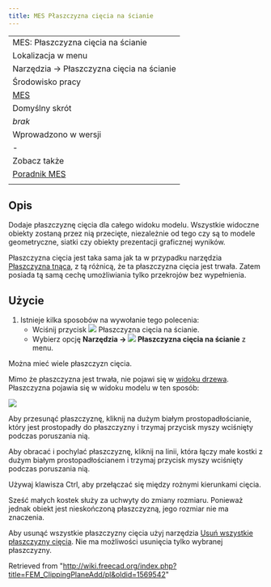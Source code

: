 ```yaml
---
title: MES Płaszczyzna cięcia na ścianie
---
```


|                                                    |
| -------------------------------------------------- |
| MES: Płaszczyzna cięcia na ścianie                 |
| Lokalizacja w menu                                 |
| Narzędzia → Płaszczyzna cięcia na ścianie          |
| Środowisko pracy                                   |
| [MES](/FEM_Workbench/pl "FEM Workbench/pl")        |
| Domyślny skrót                                     |
| _brak_                                             |
| Wprowadzono w wersji                               |
| -                                                  |
| Zobacz także                                       |
| [Poradnik MES](/FEM_tutorial/pl "FEM tutorial/pl") |
|                                                    |

## Opis

Dodaje płaszczyznę cięcia dla całego widoku modelu. Wszystkie widoczne obiekty zostaną przez nią przecięte, niezależnie od tego czy są to modele geometryczne, siatki czy obiekty prezentacji graficznej wyników.

Płaszczyzna cięcia jest taka sama jak ta w przypadku narzędzia [Płaszczyzna tnąca](/Std_ToggleClipPlane/pl "Std ToggleClipPlane/pl"), z tą różnicą, że ta płaszczyzna cięcia jest trwała. Zatem posiada tą samą cechę umożliwiania tylko przekrojów bez wypełnienia.

## Użycie

1. Istnieje kilka sposobów na wywołanie tego polecenia:
   - Wciśnij przycisk ![](/images/FEM_ClippingPlaneAdd.svg) Płaszczyzna cięcia na ścianie.
   - Wybierz opcję **Narzędzia → ![](/images/FEM_ClippingPlaneAdd.svg) Płaszczyzna cięcia na ścianie** z menu.

Można mieć wiele płaszczyzn cięcia.

Mimo że płaszczyzna jest trwała, nie pojawi się w [widoku drzewa](/Tree_view/pl "Tree view/pl"). Płaszczyzna pojawia się w widoku modelu w ten sposób:

![](/images/FEM_Clipping-Plane-Example.png)

Aby przesunąć płaszczyznę, kliknij na dużym białym prostopadłościanie, który jest prostopadły do płaszczyzny i trzymaj przycisk myszy wciśnięty podczas poruszania nią.

Aby obracać i pochylać płaszczyznę, kliknij na linii, która łączy małe kostki z dużym białym prostopadłościanem i trzymaj przycisk myszy wciśnięty podczas poruszania nią.

Używaj klawisza Ctrl, aby przełączać się między rożnymi kierunkami cięcia.

Sześć małych kostek służy za uchwyty do zmiany rozmiaru. Ponieważ jednak obiekt jest nieskończoną płaszczyzną, jego rozmiar nie ma znaczenia.

Aby usunąć wszystkie płaszczyzny cięcia użyj narzędzia [Usuń wszystkie płaszczyzny cięcia](/FEM_ClippingPlaneRemoveAll/pl "FEM ClippingPlaneRemoveAll/pl"). Nie ma możliwości usunięcia tylko wybranej płaszczyzny.

Retrieved from "<http://wiki.freecad.org/index.php?title=FEM_ClippingPlaneAdd/pl&oldid=1569542>"
